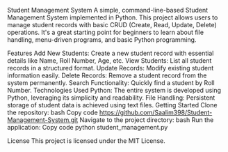 Student Management System
A simple, command-line-based Student Management System implemented in Python. This project allows users to manage student records with basic CRUD (Create, Read, Update, Delete) operations. It's a great starting point for beginners to learn about file handling, menu-driven programs, and basic Python programming.

Features
Add New Students: Create a new student record with essential details like Name, Roll Number, Age, etc.
View Students: List all student records in a structured format.
Update Records: Modify existing student information easily.
Delete Records: Remove a student record from the system permanently.
Search Functionality: Quickly find a student by Roll Number.
Technologies Used
Python: The entire system is developed using Python, leveraging its simplicity and readability.
File Handling: Persistent storage of student data is achieved using text files.
Getting Started
Clone the repository:
bash
Copy code
https://github.com/Saalim398/Student-Management-System.git
Navigate to the project directory:
bash
Run the application:
Copy code
python student_management.py


License
This project is licensed under the MIT License.
